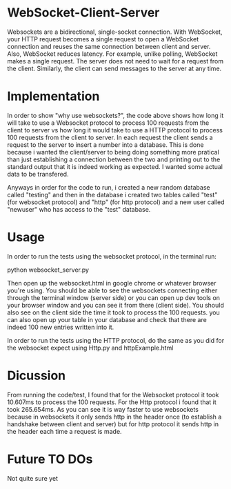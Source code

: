 # WebSocket-Client-Server

Websockets are a bidirectional, single-socket connection. With WebSocket, your HTTP request becomes a single request to open a WebSocket connection and reuses the same connection between client and server. Also, WebSocket reduces latency. For example, unlike polling, WebSocket makes a single request. The server does not need to wait for a request from the client. Similarly, the client can send messages to the server at any time.

# Implementation 
In order to show "why use websockets?", the code above shows how long it will take to use a Websocket protocol to process 100 requests from the client to server vs how long it would take to use a HTTP protocol to process 100 requests from the client to server. In each request the client sends a request to the server to insert a number into a database. This is done because i wanted the client/server to being doing something more pratical than just establishing a connection between the two and printing out to the standard output that it is indeed working as expected. I wanted some actual data to be transfered.

Anyways in order for the code to run, i created a new random database called "testing" and then in the database i created two tables called "test" (for websocket protocol) and "http" (for http protocol) and a new user called "newuser" who has access to the "test" database. 

# Usage

In order to run the tests using the websocket protocol, in the terminal run:

python websocket_server.py

Then open up the websocket.html in google chrome or whatever browser you're using. You should be able to see the websockets connecting either through the terminal window (server side) or you can open up dev tools on your browser window and you can see it from there (client side). You should also see on the client side the time it took to process the 100 requests. you can also open up your table in your database and check that there are indeed 100 new entries written into it. 

In order to run the tests using the HTTP protocol, do the same as you did for the websocket expect using Http.py and httpExample.html

# Dicussion
From running the code/test, I found that for the Websocket protocol it took 10.607ms to process the 100 requests. For the Http protocol i found that it took 265.654ms. As you can see it is way faster to use websockets because in websockets it only sends http in the header once (to establish a handshake between client and server) but for http protocol it sends http in the header each time a request is made.

# Future TO DOs
Not quite sure yet

